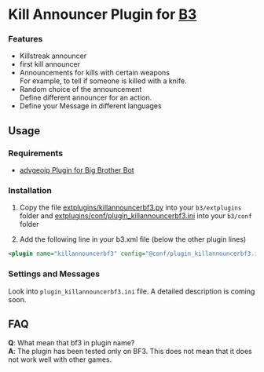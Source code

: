 # Kill Announcer Plugin for [B3](http://www.bigbrotherbot.net/ "BigBrotherBot")

### Features

- Killstreak announcer
- first kill announcer
- Announcements for kills with certain weapons  
  For example, to tell if someone is killed with a knife.
- Random choice of the announcement  
  Define different announcer for an action.
- Define your Message in different languages


## Usage

### Requirements
- [advgeoip Plugin for Big Brother Bot](https://github.com/ozon/b3-plugin-advgeoip)

### Installation
1. Copy the file [extplugins/killannouncerbf3.py](extplugins/killannouncerbf3.py) into your `b3/extplugins` folder and
[extplugins/conf/plugin_killannouncerbf3.ini](extplugins/conf/plugin_killannouncerbf3.ini) into your `b3/conf` folder

2. Add the following line in your b3.xml file (below the other plugin lines)
```xml
<plugin name="killannouncerbf3" config="@conf/plugin_killannouncerbf3.ini"/>
```

### Settings and Messages
Look into `plugin_killannouncerbf3.ini` file. A detailed description is coming soon.

## FAQ
**Q**: What mean that bf3 in plugin name?  
**A**: The plugin has been tested only on BF3. This does not mean that it does not work well with other games.
